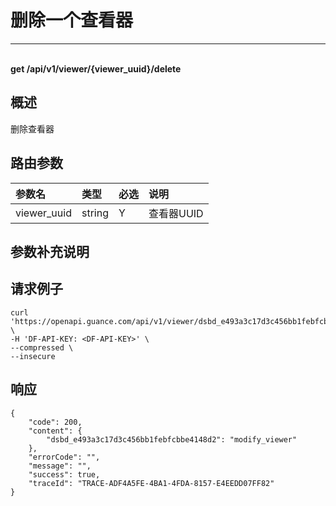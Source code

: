 # 删除一个查看器

---

<br />**get /api/v1/viewer/\{viewer_uuid\}/delete**

## 概述
删除查看器




## 路由参数

| 参数名        | 类型     | 必选   | 说明              |
|:-----------|:-------|:-----|:----------------|
| viewer_uuid | string | Y | 查看器UUID<br> |


## 参数补充说明





## 请求例子
```shell
curl 'https://openapi.guance.com/api/v1/viewer/dsbd_e493a3c17d3c456bb1febfcbbe4148d2/delete' \
-H 'DF-API-KEY: <DF-API-KEY>' \
--compressed \
--insecure
```




## 响应
```shell
{
    "code": 200,
    "content": {
        "dsbd_e493a3c17d3c456bb1febfcbbe4148d2": "modify_viewer"
    },
    "errorCode": "",
    "message": "",
    "success": true,
    "traceId": "TRACE-ADF4A5FE-4BA1-4FDA-8157-E4EEDD07FF82"
} 
```




